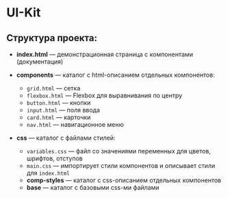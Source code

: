 # UI-Kit

## Структура проекта:

- **index.html** — демонстрационная страница с компонентами (документация)

- **components** — каталог с html-описанием отдельных компонентов:
  - `grid.html` — сетка
  - `flexbox.html` — Flexbox для выравнивания по центру
  - `button.html` — кнопки
  - `input.html` — поля ввода
  - `card.html` — карточки
  - `nav.html` — навигационное меню

- **css** — каталог с файлами стилей:
  - `variables.css` — файл со значениями переменных для цветов, шрифтов, отступов
  - `main.css` — импортирует стили компонентов и описывает стили для `index.html`
  - **comp-styles** — каталог с css-описанием отдельных компонентов
  - **base** — каталог с базовыми css-ми файлами
